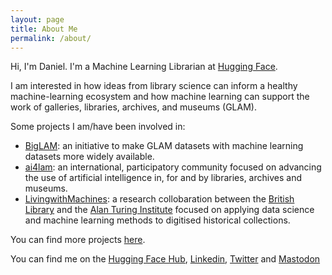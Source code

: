 ```yaml
---
layout: page
title: About Me
permalink: /about/
---
```


Hi, I'm Daniel. I'm a Machine Learning Librarian at [Hugging Face](https://huggingface.co/).

I am interested in how ideas from library science can inform a healthy machine-learning ecosystem and how machine learning can support the work of galleries, libraries, archives, and museums (GLAM). 

Some projects I am/have been involved in:

- [BigLAM](https://huggingface.co/biglam): an initiative to make GLAM datasets with machine learning datasets more widely available. 
- [ai4lam](https://ai4lam.org/): an international, participatory community focused on advancing the use of artificial intelligence in, for and by libraries, archives and museums. 
- [LivingwithMachines](https://livingwithmachines.ac.uk/): a research collobaration between the [British Library](https://www.bl.uk/) and the [Alan Turing Institute](https://www.turing.ac.uk/) focused on applying data science and machine learning methods to digitised historical collections. 

You can find more projects [here](https://danielvanstrien.xyz/projects/). 

You can find me on the [Hugging Face Hub](https://huggingface.co/davanstrien), 
[Linkedin](https://uk.linkedin.com/in/danielvanstrien), [Twitter](https://twitter.com/vanstriendaniel) and [Mastodon](https://elk.zone/sigmoid.social/@danielvanstrien)

